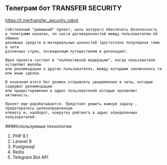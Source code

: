 ## Телеграм бот TRANSFER SECURITY
https://t.me/transfer_security_robot

```
Собственный "домашний" проект, цель которого обеспечить безопасность
в телеграмм каналах, по части договоренностей между пользователям об обмене
денежных средств и материальных ценностей (достаточно популярная тема в чата
различных стран, посвященным путешествиям и релокации).

Идея проекта состоит в "коллективной модерации", когда пользователи оставляют жалобы
или рекомендации о других пользователях, между которыми заключались те или иные сделки.

В конечном итоге бот должен отправлять уведомления в чаты, которые содержат рекомендации
или предостережения в адрес пользователей которые проявляют активность.

Проект еще дорабатывается. Предстоит решить важную задачу - предотвратить целенаправленную
клевету и, наоборот, накрутку рейтинга в адрес определенных пользователей.
```
###Используемые технологии:
1) PHP 8.1
2) Laravel 9
3) Postgresql
4) Redis
5) Telegram Bot API
